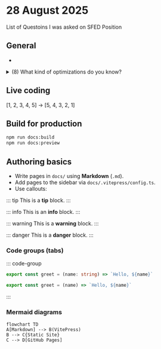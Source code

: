 # 28 August 2025

List of Questoins I was asked on SFED Position

## General

-

<details>
<summary>(8) What kind of optimizations do you know?</summary>

Video optimization

React optimization

</details>



## Live coding

[1, 2, 3, 4, 5] -> [5, 4, 3, 2, 1]

## Build for production

```bash
npm run docs:build
npm run docs:preview
```


## Authoring basics

- Write pages in `docs/` using **Markdown** (`.md`).
- Add pages to the sidebar via `docs/.vitepress/config.ts`.
- Use callouts:

::: tip
This is a **tip** block.
:::

::: info
This is an **info** block.
:::

::: warning
This is a **warning** block.
:::

::: danger
This is a **danger** block.
:::


### Code groups (tabs)

::: code-group
```ts [TypeScript]
export const greet = (name: string) => `Hello, ${name}`
```
```js [JavaScript]
export const greet = (name) => `Hello, ${name}`
```
:::


### Mermaid diagrams

```mermaid
flowchart TD
A[Markdown] --> B(VitePress)
B --> C{Static Site}
C --> D[GitHub Pages]
```